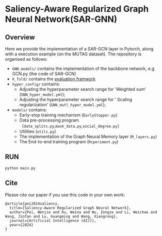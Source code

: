 # Saliency-Aware Regularized Graph Neural Network(SAR-GNN)
## Overview

Here we provide the implementation of a SAR-GCN layer in Pytorch, along with a execution example (on the MUTAG dataset). The repository is organised as follows:

+ ```GNN_models/``` contains the implementation of the backbone network, e.g GCN.py (the code of SAR-GCN)
+ ```K_fold/``` contains the [evaluation framwork](https://arxiv.org/abs/1912.09893)
+ ```hyper_config/``` contains:
  - Adjusting the hyperparameter search range for 'Weighted sum' (```GNN_hyper_model.yml```);
  - Adjusting the hyperparameter search range for ' Scaling regularization' (```GNN_mutl_hyper_model.yml```);
+ ```models/``` contains:
  - Early-stop training mechanism (```EarlyStopper.py```)
  - Data pre-processing program （```data_splits.py```,```mask_data.py```,```social_degree.py```）
  - Utilities (```utils.py```)
  - The implementation of the Graph Neural Memory layer (```M_layers.py```)
  - The End-to-end training program (```Rcperiment.py```)
  


## RUN
```
python main.py
```

## Cite
Please cite our paper if you use this code in your own work:
```
@article{pei2024saliency,
  title={Saliency-Aware Regularized Graph Neural Network},
  author={Pei, Wenjie and Xu, Weina and Wu, Zongze and Li, Weichao and Wang, Jinfan and Lu, Guangming and Wang, Xiangrong},
  journal={Artificial Intelligence (AIJ)},
  year={2024}
}
```

